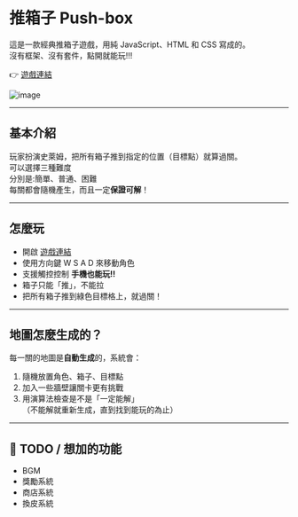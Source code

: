 # 推箱子 Push-box

這是一款經典推箱子遊戲，用純 JavaScript、HTML 和 CSS 寫成的。  
沒有框架、沒有套件，點開就能玩!!!

👉 [遊戲連結](https://dray1219.github.io/Push-box/)

![image](https://github.com/user-attachments/assets/6bf040b9-fce5-4d85-ab39-8dea61bebce8)

---

##  基本介紹

玩家扮演史萊姆，把所有箱子推到指定的位置（目標點）就算過關。  
可以選擇三種難度  
分別是:簡單、普通、困難  
每關都會隨機產生，而且一定**保證可解**！

---

##  怎麼玩

- 開啟 [遊戲連結](https://dray1219.github.io/Push-box/)
- 使用方向鍵 W S A D 來移動角色
- 支援觸控控制 **手機也能玩!!**
- 箱子只能「推」，不能拉
- 把所有箱子推到綠色目標格上，就過關！


---

##  地圖怎麼生成的？

每一關的地圖是**自動生成**的，系統會：
1. 隨機放置角色、箱子、目標點
2. 加入一些牆壁讓關卡更有挑戰
3. 用演算法檢查是不是「一定能解」  
   （不能解就重新生成，直到找到能玩的為止）

---

## 🚧 TODO / 想加的功能

- BGM
- 獎勵系統
- 商店系統
- 換皮系統
